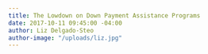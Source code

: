 ```yaml
---
title: The Lowdown on Down Payment Assistance Programs
date: 2017-10-11 09:45:00 -04:00
author: Liz Delgado-Steo
author-image: "/uploads/liz.jpg"
---
```


